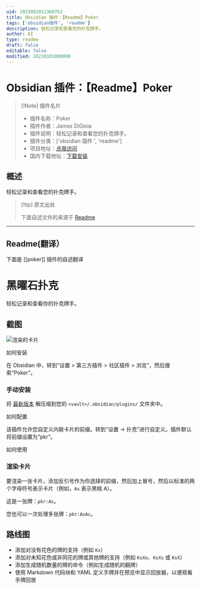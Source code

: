 ```yaml
---
uid: 2023082011360762
title: Obsidian 插件：【Readme】Poker
tags: ['obsidian插件', 'readme']
description: 轻松记录和查看您的扑克牌手。
author: AI
type: readme
draft: false
editable: false
modified: 20230101000000
---
```


# Obsidian 插件：【Readme】Poker

> [!Note] 插件名片
> - 插件名称：Poker
> - 插件作者：James DiGioia
> - 插件说明：轻松记录和查看您的扑克牌手。
> - 插件分类：['obsidian 插件 ', 'readme']
> - 项目地址：[点我访问](https://github.com/mAAdhaTTah/obsidian-poker)
> - 国内下载地址：[下载安装](https://pkmer.cn/products/plugin/pluginMarket/?poker)

## 概述

轻松记录和查看您的扑克牌手。

> [!tip] 原文出处
>
>下面自述文件的来源于 [Readme](https://ghproxy.net/https://raw.githubusercontent.com/mAAdhaTTah/obsidian-poker/main/README.md)
>

---

## Readme(翻译）

下面是 [[poker]] 插件的自述翻译

# 黑曜石扑克

轻松记录和查看你的扑克牌手。

## 截图

![渲染的卡片](rendered-editor.png)

如何安装

在 Obsidian 中，转到“设置 > 第三方插件 > 社区插件 > 浏览”，然后搜索“Poker”。

### 手动安装

将 [最新版本](https://github.com/mAAdhaTTah/obsidian-poker/releases/latest) 解压缩到您的 `<vault>/.obsidian/plugins/` 文件夹中。

如何配置

该插件允许您自定义内联卡片的前缀。转到“设置 -> 扑克”进行自定义。插件默认将前缀设置为“pkr”。

如何使用

### 渲染卡片

要渲染一张卡片，添加反引号作为你选择的前缀，然后加上冒号，然后以标准的两个字母符号表示卡片（例如，`As` 表示黑桃 A）。

这是一张牌：`pkr:As`。

您也可以一次处理多张牌：`pkr:AsAc`。

## 路线图

- 添加对没有花色的牌的支持（例如 `Kx`）
- 添加对未知花色或非同花的牌或其他牌的支持（例如 `KsXo`、`KsXs` 或 `KsX`）
- 添加生成随机数量的牌的命令（例如生成随机的翻牌）
- 使用 Markdown 代码块和 YAML 定义手牌并在预览中显示回放器，以便观看手牌回放



